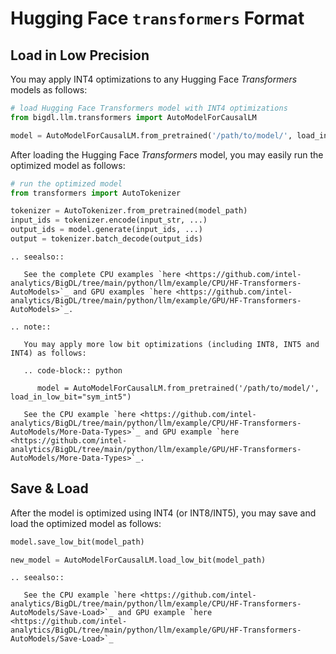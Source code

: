 # Hugging Face ``transformers`` Format

## Load in Low Precision
You may apply INT4 optimizations to any Hugging Face *Transformers* models as follows:

```python
# load Hugging Face Transformers model with INT4 optimizations
from bigdl.llm.transformers import AutoModelForCausalLM

model = AutoModelForCausalLM.from_pretrained('/path/to/model/', load_in_4bit=True)
```

After loading the Hugging Face *Transformers* model, you may easily run the optimized model as follows:

```python
# run the optimized model
from transformers import AutoTokenizer

tokenizer = AutoTokenizer.from_pretrained(model_path)
input_ids = tokenizer.encode(input_str, ...)
output_ids = model.generate(input_ids, ...)
output = tokenizer.batch_decode(output_ids)
```

```eval_rst
.. seealso::

   See the complete CPU examples `here <https://github.com/intel-analytics/BigDL/tree/main/python/llm/example/CPU/HF-Transformers-AutoModels>`_ and GPU examples `here <https://github.com/intel-analytics/BigDL/tree/main/python/llm/example/GPU/HF-Transformers-AutoModels>`_.

.. note::

   You may apply more low bit optimizations (including INT8, INT5 and INT4) as follows:

   .. code-block:: python

      model = AutoModelForCausalLM.from_pretrained('/path/to/model/', load_in_low_bit="sym_int5")

   See the CPU example `here <https://github.com/intel-analytics/BigDL/tree/main/python/llm/example/CPU/HF-Transformers-AutoModels/More-Data-Types>`_ and GPU example `here <https://github.com/intel-analytics/BigDL/tree/main/python/llm/example/GPU/HF-Transformers-AutoModels/More-Data-Types>`_.
```

## Save & Load
After the model is optimized using INT4 (or INT8/INT5), you may save and load the optimized model as follows:

```python
model.save_low_bit(model_path)

new_model = AutoModelForCausalLM.load_low_bit(model_path)
```

```eval_rst
.. seealso::

   See the CPU example `here <https://github.com/intel-analytics/BigDL/tree/main/python/llm/example/CPU/HF-Transformers-AutoModels/Save-Load>`_ and GPU example `here <https://github.com/intel-analytics/BigDL/tree/main/python/llm/example/GPU/HF-Transformers-AutoModels/Save-Load>`_
```